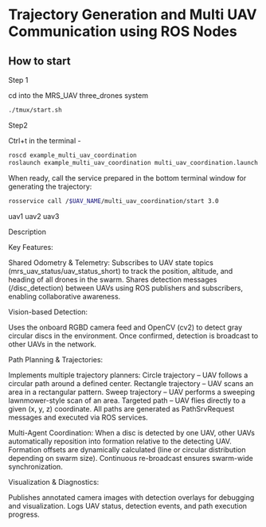 # Trajectory Generation and Multi UAV Communication using ROS Nodes

## How to start

Step 1

cd into the MRS_UAV three_drones system 
```bash
./tmux/start.sh
```
Step2 

Ctrl+t in the terminal -

```bash
roscd example_multi_uav_coordination  
roslaunch example_multi_uav_coordination multi_uav_coordination.launch
```


When ready, call the service prepared in the bottom terminal window for generating the trajectory:
```bash
rosservice call /$UAV_NAME/multi_uav_coordination/start 3.0
```
uav1
uav2
uav3

Description

Key Features:

Shared Odometry & Telemetry:
Subscribes to UAV state topics (mrs_uav_status/uav_status_short) to track the position, altitude, and heading of all drones in the swarm.
Shares detection messages (/disc_detection) between UAVs using ROS publishers and subscribers, enabling collaborative awareness.

Vision-based Detection:

Uses the onboard RGBD camera feed and OpenCV (cv2) to detect gray circular discs in the environment.
Once confirmed, detection is broadcast to other UAVs in the network.

Path Planning & Trajectories:

Implements multiple trajectory planners:
Circle trajectory – UAV follows a circular path around a defined center.
Rectangle trajectory – UAV scans an area in a rectangular pattern.
Sweep trajectory – UAV performs a sweeping lawnmower-style scan of an area.
Targeted path – UAV flies directly to a given (x, y, z) coordinate.
All paths are generated as PathSrvRequest messages and executed via ROS services.

Multi-Agent Coordination:
When a disc is detected by one UAV, other UAVs automatically reposition into formation relative to the detecting UAV.
Formation offsets are dynamically calculated (line or circular distribution depending on swarm size).
Continuous re-broadcast ensures swarm-wide synchronization.

Visualization & Diagnostics:

Publishes annotated camera images with detection overlays for debugging and visualization.
Logs UAV status, detection events, and path execution progress.
